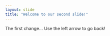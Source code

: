 ```yaml
---
layout: slide
title: "Welcome to our second slide!"
---
```

The first change...
Use the left arrow to go back!
